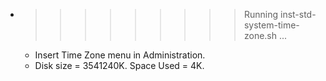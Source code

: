 * >>>>>>>>> Running inst-std-system-time-zone.sh ...
  * Insert Time Zone menu in Administration.
  * Disk size = 3541240K. Space Used = 4K.

